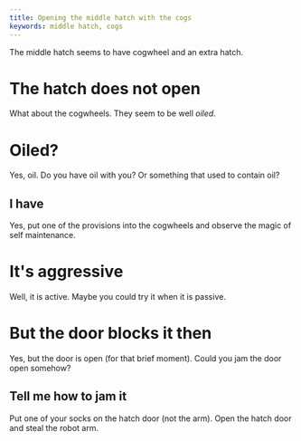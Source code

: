 ```yaml
---
title: Opening the middle hatch with the cogs
keywords: middle hatch, cogs
---
```


The middle hatch seems to have cogwheel and an extra hatch.

# The hatch does not open
What about the cogwheels. They seem to be well _oiled_.

# Oiled?
Yes, oil. Do you have oil with you? Or something that used to contain oil?

## I have
Yes, put one of the provisions into the cogwheels and observe the magic of self maintenance.

# It's aggressive
Well, it is active. Maybe you could try it when it is passive.

# But the door blocks it then
Yes, but the door is open (for that brief moment). Could you jam the door open somehow?

## Tell me how to jam it
Put one of your socks on the hatch door (not the arm). Open the hatch door and steal the robot arm.
